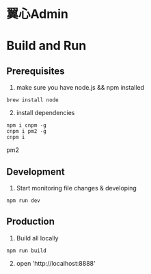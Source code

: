 # 翼心Admin

# Build and Run

## Prerequisites

1. make sure you have node.js && npm installed
```
brew install node
```

2. install dependencies
```
npm i cnpm -g
cnpm i pm2 -g
cnpm i
```
pm2
## Development
1. Start monitoring file changes & developing
```
npm run dev
```

## Production
1. Build all locally
```
npm run build
```
2. open 'http://localhost:8888'
